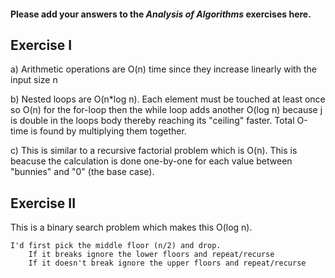 #### Please add your answers to the ***Analysis of  Algorithms*** exercises here.

## Exercise I

a) Arithmetic operations are O(n) time since they increase linearly with the input size n


b) Nested loops are O(n*log n). Each element must be touched at least once so O(n) for the for-loop
then the while loop adds another O(log n) because j is double in the loops body thereby reaching its "ceiling" faster.
Total O-time is found by multiplying them together.


c) This is similar to a recursive factorial problem which is O(n). This is beacuse the calculation is done one-by-one for
each value between "bunnies" and "0" (the base case).

## Exercise II
This is a binary search problem which makes this O(log n).

```
I'd first pick the middle floor (n/2) and drop.
    If it breaks ignore the lower floors and repeat/recurse
    If it doesn't break ignore the upper floors and repeat/recurse
```
